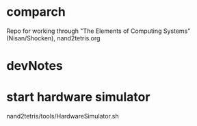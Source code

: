 # comparch
Repo for working through "The Elements of Computing Systems" (Nisan/Shocken), nand2tetris.org

# devNotes

# start hardware simulator
nand2tetris/tools/HardwareSimulator.sh
